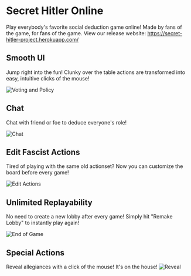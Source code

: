 # Secret Hitler Online

Play everybody's favorite social deduction game online! Made by fans of the game, for fans of the game.
View our release website: https://secret-hitler-project.herokuapp.com/
 
## Smooth UI

Jump right into the fun! Clunky over the table actions are transformed into easy, intuitive clicks of the mouse!

![Voting and Policy](https://user-images.githubusercontent.com/36702191/213878732-edcdc72d-e5f7-41f7-82cb-608a8eb835fc.gif)

## Chat

Chat with friend or foe to deduce everyone's role!

![Chat](https://user-images.githubusercontent.com/36702191/213878721-1152831e-68a1-4518-a3f2-a50478523506.gif)

## Edit Fascist Actions

Tired of playing with the same old actionset? Now you can customize the board before every game!

![Edit Actions](https://user-images.githubusercontent.com/36702191/213878713-c5d979be-6d13-4949-8e81-6d3f7b82132a.gif)

## Unlimited Replayability

No need to create a new lobby after every game! Simply hit "Remake Lobby" to instantly play again!

![End of Game](https://user-images.githubusercontent.com/36702191/213878717-94c6d11f-581e-421f-abf3-b8671c406907.gif)

## Special Actions
Reveal allegiances with a click of the mouse! It's on the house!
![Reveal](https://user-images.githubusercontent.com/36702191/213879161-f80cb782-235d-4a08-b881-0de415fe1064.gif)
